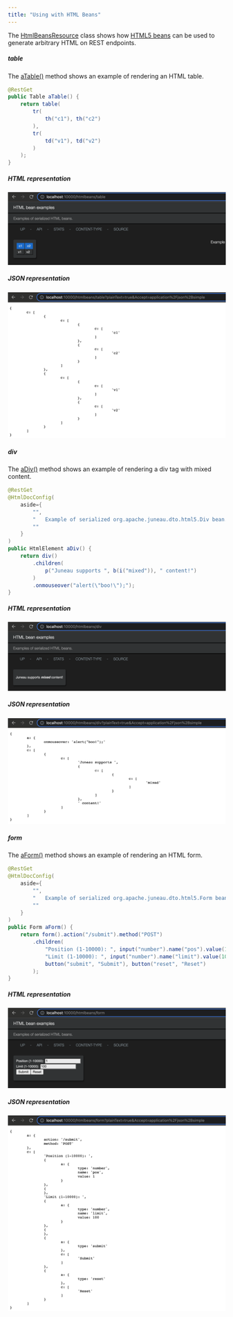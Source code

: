 ```yaml
---
title: "Using with HTML Beans"
---
```


The [HtmlBeansResource]({{API_DOCS}}/org/apache/juneau/examples/rest/HtmlBeansResource.html) class shows how [HTML5 beans]({{API_DOCS}}/org/apache/juneau/dto/html5.html) can be used to generate arbitrary HTML on REST endpoints.

##### table

The [aTable()]({{API_DOCS}}/org/apache/juneau/examples/rest/HtmlBeansResource.html#aTable()) method shows an example of
rendering an HTML table.

```java
@RestGet
public Table aTable() {
    return table(
        tr(
            th("c1"), th("c2")
        ),
        tr(
            td("v1"), td("v2")
        )
    );
}
```

##### HTML representation

![HTML Table](/img/doc-files/jrs.HtmlBeans.table.png)

##### JSON representation

![HTML Table JSON](/img/doc-files/jrs.HtmlBeans.table.json.png)

##### div

The [aDiv()]({{API_DOCS}}/org/apache/juneau/examples/rest/HtmlBeansResource.html#aDiv()) method shows an example of
rendering a div tag with mixed content.

```java
@RestGet
@HtmlDocConfig(
    aside={
        "",
        "	Example of serialized org.apache.juneau.dto.html5.Div bean.",
        ""
    }
)
public HtmlElement aDiv() {
    return div()
        .children(
            p("Juneau supports ", b(i("mixed")), " content!")
        )
        .onmouseover("alert(\"boo!\");");
}
```

##### HTML representation

![HTML Div](/img/doc-files/jrs.HtmlBeans.div.png)

##### JSON representation

![HTML Div JSON](/img/doc-files/jrs.HtmlBeans.div.json.png)

##### form

The [aForm()]({{API_DOCS}}/org/apache/juneau/examples/rest/HtmlBeansResource.html#aForm()) method shows an example of
rendering an HTML form.

```java
@RestGet
@HtmlDocConfig(
    aside={
        "",
        "	Example of serialized org.apache.juneau.dto.html5.Form bean.",
        ""
    }
)
public Form aForm() {
    return form().action("/submit").method("POST")
        .children(
            "Position (1-10000): ", input("number").name("pos").value(1), br(),
            "Limit (1-10000): ", input("number").name("limit").value(100), br(),
            button("submit", "Submit"), button("reset", "Reset")
        );
}
```

##### HTML representation

![HTML Form](/img/doc-files/jrs.HtmlBeans.form.png)

##### JSON representation

![HTML Form JSON](/img/doc-files/jrs.HtmlBeans.form.json.png)